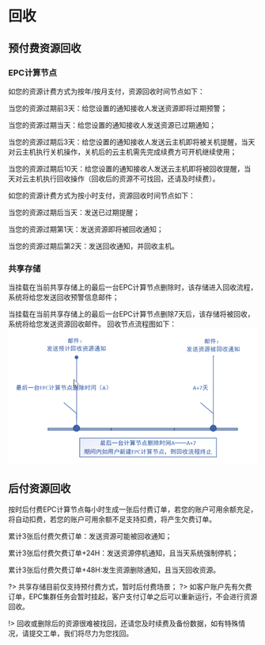 # 回收

## 预付费资源回收

### EPC计算节点
如您的资源计费方式为按年/按月支付，资源回收时间节点如下：


当您的资源过期前3天：给您设置的通知接收人发送资源即将过期预警；

当您的资源过期当天：给您设置的通知接收人发送资源已过期通知；

当您的资源过期后3天：给您设置的通知接收人发送云主机即将被关机提醒，当天对云主机执行关机操作，关机后的云主机需先完成续费方可开机继续使用；

当您的资源过期后10天：给您设置的通知接收人发送云主机即将被回收提醒，当天对云主机执行回收操作（回收后的资源不可找回，还请及时续费）。


如您的资源计费方式为按小时支付，资源回收时间节点如下：

当您的资源过期后当天：发送已过期提醒；

当您的资源过期第1天：发送资源即将被回收通知；

当您的资源过期后第2天：发送回收通知，并回收主机。


### 共享存储
当挂载在当前共享存储上的最后一台EPC计算节点删除时，该存储进入回收流程，系统将给您发送回收预警信息邮件；

当挂载在当前共享存储上的最后一台EPC计算节点删除7天后，该存储将被回收，系统将给您发送资源回收邮件。
回收节点流程图如下：
![](/charge/recycle.png)


## 后付资源回收

按时后付费EPC计算节点每小时生成一张后付费订单，若您的账户可用余额充足，将自动扣费，若您的账户可用余额不足支持扣费，将产生欠费订单。

累计3张后付费欠费订单：发送资源可能被回收通知；

累计3张后付费欠费订单+24H：发送资源停机通知，且当天系统强制停机；

累计3张后付费欠费订单+48H:发生资源删除通知，且当天回收资源。


?> 共享存储目前仅支持预付费方式，暂时后付费场景；
?> 如客户账户先有欠费订单，EPC集群任务会暂时挂起，客户支付订单之后可以重新运行，不会进行资源回收。

!> 回收或删除后的资源很难被找回，还请您及时续费及备份数据，如有特殊情况，请提交工单，我们将尽力为您找回。


